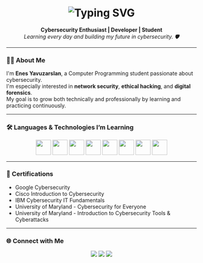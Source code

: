 <h1 align="center">
  <img src="https://readme-typing-svg.herokuapp.com?center=true&vCenter=true&lines=Hi+there!+I'm+Enes+Yavuzarslan;Cybersecurity+Enthusiast+%7C+Student+%7C+Developer;Always+learning+and+building..." alt="Typing SVG" />
</h1>

<p align="center">
  <strong>Cybersecurity Enthusiast | Developer | Student</strong><br>
  <i>Learning every day and building my future in cybersecurity. 🛡️</i>
</p>

---

### 🧑‍💻 About Me
I'm **Enes Yavuzarslan**, a Computer Programming student passionate about cybersecurity.  
I'm especially interested in **network security**, **ethical hacking**, and **digital forensics**.  
My goal is to grow both technically and professionally by learning and practicing continuously.

---

### 🛠️ Languages & Technologies I’m Learning
<p align="center">
  <a href="https://www.w3.org/html/" target="_blank"><img src="https://cdn.jsdelivr.net/gh/devicons/devicon/icons/html5/html5-original.svg" width="40" /></a>
  <a href="https://www.w3schools.com/css/" target="_blank"><img src="https://cdn.jsdelivr.net/gh/devicons/devicon/icons/css3/css3-original.svg" width="40" /></a>
  <a href="https://www.javascript.com/" target="_blank"><img src="https://cdn.jsdelivr.net/gh/devicons/devicon/icons/javascript/javascript-original.svg" width="40" /></a>
  <a href="https://www.python.org/" target="_blank"><img src="https://cdn.jsdelivr.net/gh/devicons/devicon/icons/python/python-original.svg" width="40" /></a>
  <a href="https://www.php.net/" target="_blank"><img src="https://cdn.jsdelivr.net/gh/devicons/devicon/icons/php/php-original.svg" width="40" /></a>
  <a href="https://isocpp.org/" target="_blank"><img src="https://cdn.jsdelivr.net/gh/devicons/devicon/icons/cplusplus/cplusplus-original.svg" width="40" /></a>
  <a href="https://en.wikipedia.org/wiki/C_(programming_language)" target="_blank"><img src="https://cdn.jsdelivr.net/gh/devicons/devicon/icons/c/c-original.svg" width="40" /></a>
  <a href="https://learn.microsoft.com/en-us/dotnet/csharp/" target="_blank"><img src="https://cdn.jsdelivr.net/gh/devicons/devicon/icons/csharp/csharp-original.svg" width="40" /></a>
</p>

---

### 📜 Certifications
- Google Cybersecurity
- Cisco Introduction to Cybersecurity
- IBM Cybersecurity IT Fundamentals
- University of Maryland - Cybersecurity for Everyone
- University of Maryland - Introduction to Cybersecurity Tools & Cyberattacks

---

### 🌐 Connect with Me
<p align="center">
  <a href="https://github.com/enesyavuzarslannn" target="_blank"><img src="https://img.shields.io/badge/GitHub-000?style=for-the-badge&logo=github&logoColor=white" /></a>
  <a href="https://www.linkedin.com/in/enesyavuzarslan/" target="_blank"><img src="https://img.shields.io/badge/LinkedIn-0077B5?style=for-the-badge&logo=linkedin&logoColor=white" /></a>
  <a href="https://medium.com/@ensyazilim1" target="_blank"><img src="https://img.shields.io/badge/Medium-000?style=for-the-badge&logo=medium&logoColor=white" /></a>
</p>
